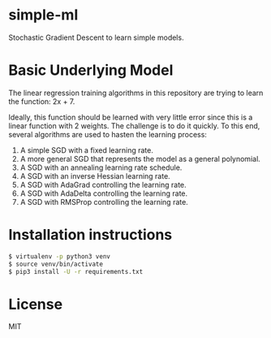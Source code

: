 # simple-ml
Stochastic Gradient Descent to learn simple models.

# Basic Underlying Model

The linear regression training algorithms in this repository are trying
to learn the function: 2x + 7.

Ideally, this function should be learned with very little error since
this is a linear function with 2 weights. The challenge is to do it
quickly. To this end, several algorithms are used to hasten the learning
process:

 1. A simple SGD with a fixed learning rate.
 1. A more general SGD that represents the model as a general polynomial.
 1. A SGD with an annealing learning rate schedule.
 1. A SGD with an inverse Hessian learning rate.
 1. A SGD with AdaGrad controlling the learning rate.
 1. A SGD with AdaDelta controlling the learning rate.
 1. A SGD with RMSProp controlling the learning rate.

# Installation instructions

   ```sh
   $ virtualenv -p python3 venv
   $ source venv/bin/activate
   $ pip3 install -U -r requirements.txt
   ```

# License
MIT

